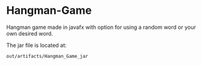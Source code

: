 # Hangman-Game
Hangman game made in javafx with option for using a random word or your own desired word.

The jar file is located at:
```
out/artifacts/Hangman_Game_jar
```
